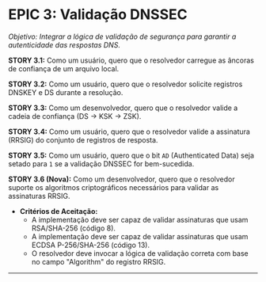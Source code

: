 # EPIC 3: Validação DNSSEC
*Objetivo: Integrar a lógica de validação de segurança para garantir a autenticidade das respostas DNS.*

**STORY 3.1:** Como um usuário, quero que o resolvedor carregue as âncoras de confiança de um arquivo local.

**STORY 3.2:** Como um usuário, quero que o resolvedor solicite registros DNSKEY e DS durante a resolução.

**STORY 3.3:** Como um desenvolvedor, quero que o resolvedor valide a cadeia de confiança (DS -> KSK -> ZSK).

**STORY 3.4:** Como um usuário, quero que o resolvedor valide a assinatura (RRSIG) do conjunto de registros de resposta.

**STORY 3.5:** Como um usuário, quero que o bit `AD` (Authenticated Data) seja setado para `1` se a validação DNSSEC for bem-sucedida.

**STORY 3.6 (Nova):** Como um desenvolvedor, quero que o resolvedor suporte os algoritmos criptográficos necessários para validar as assinaturas RRSIG.
- **Critérios de Aceitação:**
    - A implementação deve ser capaz de validar assinaturas que usam RSA/SHA-256 (código 8).
    - A implementação deve ser capaz de validar assinaturas que usam ECDSA P-256/SHA-256 (código 13).
    - O resolvedor deve invocar a lógica de validação correta com base no campo "Algorithm" do registro RRSIG.

---
